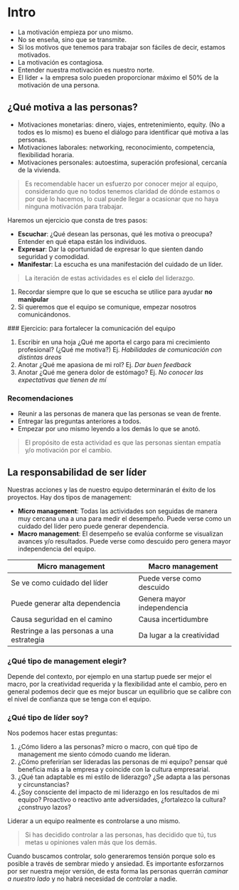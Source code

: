# Intro
* La motivación empieza por uno mismo.
* No se enseña, sino que se transmite.
* Si los motivos que tenemos para trabajar son fáciles de decir, estamos motivados.
* La motivación es contagiosa.
* Entender nuestra motivación es nuestro norte.
* El líder + la empresa solo pueden proporcionar máximo el 50% de la motivación de una persona.

## ¿Qué motiva a las personas?
* Motivaciones monetarias: dinero, viajes, entretenimiento, equity. (No a todos es lo mismo) es bueno el diálogo para identificar qué motiva a las personas.
* Motivaciones laborales: networking, reconocimiento, competencia, flexibilidad horaria.
* Motivaciones personales: autoestima, superación profesional, cercanía de la vivienda.

> Es recomendable hacer un esfuerzo por conocer mejor al equipo, considerando que no todos tenemos claridad de dónde estamos o por qué lo hacemos, lo cual puede llegar a ocasionar que no haya ninguna motivación para trabajar.

Haremos un ejercicio que consta de tres pasos:
* **Escuchar**: ¿Qué desean las personas, qué les motiva o preocupa? Entender en qué etapa están los individuos.
* **Expresar**: Dar la oportunidad de expresar lo que sienten dando seguridad y comodidad.
* **Manifestar**: La escucha es una manifestación del cuidado de un líder.

> La iteración de estas actividades es el **ciclo** del liderazgo.

1. Recordar siempre que lo que se escucha se utilice para ayudar **no manipular**
2. Si queremos que el equipo se comunique, empezar nosotros comunicándonos.

### Ejercicio: para fortalecer la comunicación del equipo
1. Escribir en una hoja ¿Qué me aporta el cargo para mi crecimiento profesional? (¿Qué me motiva?) Ej. *Habilidades de comunicación con distintas áreas*
2. Anotar ¿Qué me apasiona de mi rol? Ej. *Dar buen feedback*
3. Anotar ¿Qué me genera dolor de estómago? Ej. *No conocer las expectativas que tienen de mí*

### Recomendaciones
* Reunir a las personas de manera que las personas se vean de frente.
* Entregar las preguntas anteriores a todos.
* Empezar por uno mismo leyendo a los demás lo que se anotó.

> El propósito de esta actividad es que las personas sientan empatía y/o motivación por el cambio.

## La responsabilidad de ser líder
Nuestras acciones y las de nuestro equipo determinarán el éxito de los proyectos. Hay dos tipos de management:
* **Micro management**: Todas las actividades son seguidas de manera muy cercana una a una para medir el desempeño. Puede verse como un cuidado del líder pero puede generar dependencia. 
* **Macro management**: El desempeño se evalúa conforme se visualizan avances y/o resultados. Puede verse como descuido pero genera mayor independencia del equipo.

|Micro management|Macro management|
|-|-|
|Se ve como cuidado del líder|Puede verse como descuido|
|Puede generar alta dependencia|Genera mayor independencia|
|Causa seguridad en el camino|Causa incertidumbre|
|Restringe a las personas a una estrategia|Da lugar a la creatividad|

### ¿Qué tipo de management elegir?
Depende del contexto, por ejemplo en una startup puede ser mejor el macro, por la creatividad requerida y la flexibilidad ante el cambio, pero en general podemos decir que es mejor buscar un equilibrio que se calibre con el nivel de confianza que se tenga con el equipo.

### ¿Qué tipo de líder soy?
Nos podemos hacer estas preguntas:
1. ¿Cómo lidero a las personas? micro o macro, con qué tipo de management me siento cómodo cuando me lideran.
2. ¿Cómo preferirían ser lideradas las personas de mi equipo? pensar qué beneficia más a la empresa y coincide con la cultura empresarial.
3. ¿Qué tan adaptable es mi estilo de liderazgo? ¿Se adapta a las personas y circunstancias?
4. ¿Soy consciente del impacto de mi liderazgo en los resultados de mi equipo? Proactivo o reactivo ante adversidades, ¿fortalezco la cultura? ¿construyo lazos?

Liderar a un equipo realmente es controlarse a uno mismo.

> Si has decidido controlar a las personas, has decidido que tú, tus metas u opiniones valen más que los demás.

Cuando buscamos controlar, solo generaremos tensión porque solo es posible a través de sembrar miedo y ansiedad. Es importante esforzarnos por ser nuestra mejor versión, de esta forma las personas querrán *caminar a nuestro lado* y no habrá necesidad de controlar a nadie.